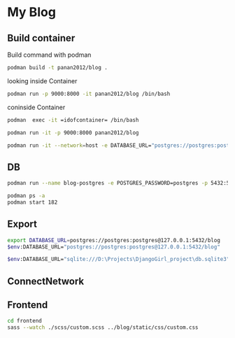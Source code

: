 # My Blog

## Build container

Build command with podman 

```bash
podman build -t panan2012/blog .
```

looking inside Container
```bash
podman run -p 9000:8000 -it panan2012/blog /bin/bash
```
coninside Container
```bash
podman  exec -it =idofcontainer= /bin/bash
```

```bash
podman run -it -p 9000:8000 panan2012/blog

podman run -it --network=host -e DATABASE_URL="postgres://postgres:postgres@127.0.0.1:5432/blog" panan2012/blog 
```

## DB
```bash
podman run --name blog-postgres -e POSTGRES_PASSWORD=postgres -p 5432:5432 -d postgres:15 
```
```bash
podman ps -a 
podman start 182
```
## Export

```bash
export DATABASE_URL=postgres://postgres:postgres@127.0.0.1:5432/blog
$env:DATABASE_URL="postgres://postgres:postgres@127.0.0.1:5432/blog"

$env:DATABASE_URL="sqlite:///D:\Projects\DjangoGirl_project\db.sqlite3"
```
## ConnectNetwork

## Frontend

```bash
cd frontend
sass --watch ./scss/custom.scss ../blog/static/css/custom.css
```
